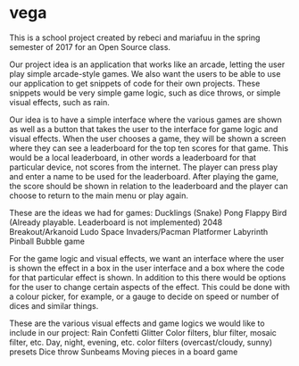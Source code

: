 # vega

This is a school project created by rebeci and mariafuu in the spring semester of 2017 for an Open Source class.

Our project idea is an application that works like an arcade, letting the user play simple arcade-style games. We also want the users to be able to use our application to get snippets of code for their own projects. These snippets would be very simple game logic, such as dice throws, or simple visual effects, such as rain.

Our idea is to have a simple interface where the various games are shown as well as a button that takes the user to the interface for game logic and visual effects. When the user chooses a game, they will be shown a screen where they can see a leaderboard for the top ten scores for that game. This would be a local leaderboard, in other words a leaderboard for that particular device, not scores from the internet. The player can press play and enter a name to be used for the leaderboard. After playing the game, the score should be shown in relation to the leaderboard and the player can choose to return to the main menu or play again.

These are the ideas we had for games:
Ducklings (Snake)
Pong 
Flappy Bird (Already playable. Leaderboard is not implemented)
2048
Breakout/Arkanoid
Ludo 
Space Invaders/Pacman
Platformer
Labyrinth
Pinball
Bubble game


For the game logic and visual effects, we want an interface where the user is shown the effect in a box in the user interface and a box where the code for that particular effect is shown. In addition to this there would be options for the user to change certain aspects of the effect. This could be done with a colour picker, for example, or a gauge to decide on speed or number of dices and similar things.

These are the various visual effects and game logics we would like to include in our project:
Rain
Confetti
Glitter
Color filters, blur filter, mosaic filter, etc.
Day, night, evening, etc. color filters (overcast/cloudy, sunny) presets
Dice throw
Sunbeams
Moving pieces in a board game

